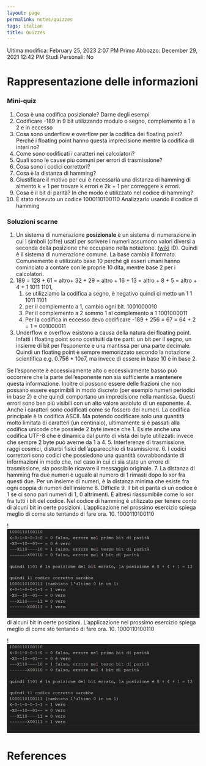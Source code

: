 ```yaml
---
layout: page
permalink: notes/quizzes
tags: italian
title: Quizzes
---
```


Ultima modifica: February 25, 2023 2:07 PM
Primo Abbozzo: December 29, 2021 12:42 PM
Studi Personali: No

# Rappresentazione delle informazioni

### Mini-quiz

1. Cosa è una codifica posizionale? Darne degli esempi
2. Codificare -189 in 9 bit utilizzando modulo o segno, complemento a 1 a 2 e in eccesso
3. Cosa sono underflow e overflow per la codifica dei floating point? Perché i floating point hanno questa imprecisione mentre la codifica di interi no?
4. Come sono codificati i caratteri nei calcolatori?
5. Quali sono le cause più comuni per errori di trasmissione?
6. Cosa sono i codici correttori?
7. Cosa è la distanza di hamming?
8. Giustificare il motivo per cui è necessaria una distanza di hamming di almento k + 1 per trovare k errori e 2k + 1 per correggere k errori.
9. Cosa è il bit di parità? In che modo è utilizzato nel codice di hamming?
10. È stato ricevuto un codice 1000110100110 Analizzarlo usando il codice di hamming

### Soluzioni scarne

1. Un sistema di numerazione **posizionale** è un sistema di numerazione in cui i simboli (cifre) usati per scrivere i numeri assumono valori diversi a seconda della posizione che occupano nella notazione. ([wiki]([https://it.wikipedia.org/wiki/Sistema_di_numerazione_posizionale#:~:text=Un%20sistema%20di%20numerazione%20posizionale,posizione%20che%20occupano%20nella](https://it.wikipedia.org/wiki/Sistema_di_numerazione_posizionale#:~:text=Un%20sistema%20di%20numerazione%20posizionale,posizione%20che%20occupano%20nella)%20notazione.) :D).
Quindi è il sistema di numerazione comune. La base cambia il formato. Comunemente è utilizzato base 10 perché gli esseri umani hanno cominciato a contare con le proprie 10 dita, mentre base 2 per i calcolatori.
2. 189 = 128 + 61 = altro+ 32 + 29 = altro + 16 + 13 = altro + 8 + 5 = altro + 4 + 1
1011 1101,
    1. se utilizziamo la codifica a segno, è negativo quindi ci metto un 1 1 1011 1101
    2. per il complemento a 1, cambio ogni bit. 1001000010
    3. Per il complemento a 2 sommo 1 al complemento a 1 1001000011
    4. Per la codifica in eccesso devo codificare -189 + 256 = 67 = 64 + 2 = 1 = 001000011
3. Underflow e overflow esistono a causa della natura dei floating point. Infatti i floating point sono costituiti da tre parti: un bit per il segno, un insieme di bit per l’esponente e una mantissa per una parte decimale. Quindi un floating point è sempre memorizzato secondo la notazione scientifica e.g. 0.756 * 10e7, ma invece di essere in base 10 è in base 2.

Se l’esponente è eccessivamente alto o eccessivamente basso può occorrere che la parte dell’esponente non sia sufficiente a mantenere questa informazione.
Inoltre ci possono essere delle frazioni che non possano essere esprimibili in modo discreto (per esempio numeri periodici in base 2) e che quindi comportano un imprecisione nella mantissa. Questi errori sono ben più visibili con un alto valore assoluto di un esponente.
4. Anche i caratteri sono codificati come se fossero dei numeri. La codifica principale è la codifica ASCII. Ma potendo codificare solo una quantità molto limitata di caratteri (un centinaio), ultimamente si è passati alla codifica unicode che possiede 2 byte invece che 1. Esiste anche una codifica UTF-8 che è dinamica dal punto di vista dei byte utilizzati:
invece che sempre 2 byte può averne da 1 a 4.
5. Interferenze di trasmissione, raggi cosmici, disturbi fisici dell’apparecchio di trasmissione.
6. I codici correttori sono codici che possiedono una quantità sovrabbondante di informazioni in modo che, nel caso in cui ci sia stato un errore di trasmissione, sia possibile ricavare il messaggio originale.
7. La distanza di hamming fra due numeri è uguale al numero di 1 rimasti dopo lo xor fra questi due.
Per un insieme di numeri, è la distanza minima che esiste fra ogni coppia di numeri dell’insieme
8. Difficile
9. Il bit di parità di un codice è 1 se ci sono pari numeri di 1, 0 altrimenti. È altresì riassumibile come lo xor fra tutti i bit del codice.
Nel codice di hamming è utilizzato per tenere conto di alcuni bit in certe posizioni. L’applicazione nel prossimo esercizio spiega meglio di come sto tentando di fare ora.
10. 1000110100110

!<img src="/images/notes/image/universita/ex-notion/Quizzes/Untitled.png" alt="image/universita/ex-notion/Quizzes/Untitled">
 di alcuni bit in certe posizioni. L’applicazione nel prossimo esercizio spiega meglio di come sto tentando di fare ora.
10. 1000110100110

!<img src="/images/notes/image/universita/ex-notion/Quizzes/Untitled.png" alt="image/universita/ex-notion/Quizzes/Untitled">

# References